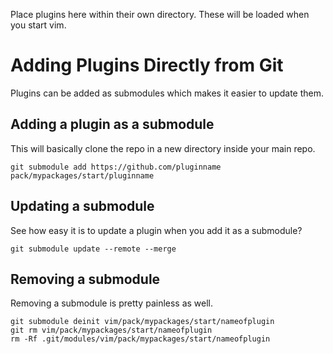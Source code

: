 Place plugins here within their own directory. These will be loaded when you start vim.

# Adding Plugins Directly from Git
Plugins can be added as submodules which makes it easier to update them.

## Adding a plugin as a submodule
This will basically clone the repo in a new directory inside your main repo.

    git submodule add https://github.com/pluginname pack/mypackages/start/pluginname

## Updating a submodule
See how easy it is to update a plugin when you add it as a submodule?

    git submodule update --remote --merge

## Removing a submodule
Removing a submodule is pretty painless as well.

    git submodule deinit vim/pack/mypackages/start/nameofplugin
    git rm vim/pack/mypackages/start/nameofplugin
    rm -Rf .git/modules/vim/pack/mypackages/start/nameofplugin
